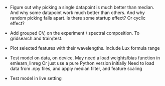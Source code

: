 
- Figure out why picking a single datapoint is much better than median.
And why some datapoint work much better than others.
And why random picking falls apart.
Is there some startup effect? Or cyclic effect?
- Add grouped CV, on the experiment / spectral composition.
To gridsearch and train/test.
- Plot selected features with their wavelengths. Include Lux formula range

- Test model on data, on device.
May need a load weights/bias function in emlearn_linreg
Or just use a pure Python version initially
Need to load data from .npy files, and apply median filter, and feature scaling
- Test model in live setting

